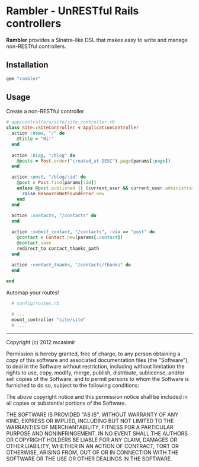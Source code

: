 # Rambler - UnRESTful Rails controllers

**Rambler** provides a Sinatra-like DSL that makes easy to write and manage non-RESTful controllers.
 
## Installation

``` rb
gem "rambler"
```

## Usage

Create a non-RESTful controller

``` rb
# app/controllers/site/site_controller.rb
class Site::SiteController < ApplicationController
  action :home, "/" do
    @title = "Hi!"
  end
  
  action :blog, "/blog" do
    @posts = Post.order("created_at DESC").page(params[:page])
  end 

  action :post, "/blog/:id" do
    @post = Post.find(params[:id])
    unless @post.published || (current_user && current_user.administrator?)
      raise ResourceNotFoundError.new
    end
  end
  
  action :contacts, "/contacts" do
  end

  action :submit_contact, "/contacts", :via => "post" do
    @contact = Contact.new(params[:contact])
    @contact.save
    redirect_to contact_thanks_path 
  end
  
  action :contact_thanks, "/contacts/thanks" do
  end

end

```

Automap your routes!

``` rb
  # config/routes.rb

  # ...
  mount_controller "site/site"
  # ...
```

---

Copyright (c) 2012 mcasimir

Permission is hereby granted, free of charge, to any person obtaining
a copy of this software and associated documentation files (the
"Software"), to deal in the Software without restriction, including
without limitation the rights to use, copy, modify, merge, publish,
distribute, sublicense, and/or sell copies of the Software, and to
permit persons to whom the Software is furnished to do so, subject to
the following conditions:

The above copyright notice and this permission notice shall be
included in all copies or substantial portions of the Software.

THE SOFTWARE IS PROVIDED "AS IS", WITHOUT WARRANTY OF ANY KIND,
EXPRESS OR IMPLIED, INCLUDING BUT NOT LIMITED TO THE WARRANTIES OF
MERCHANTABILITY, FITNESS FOR A PARTICULAR PURPOSE AND
NONINFRINGEMENT. IN NO EVENT SHALL THE AUTHORS OR COPYRIGHT HOLDERS BE
LIABLE FOR ANY CLAIM, DAMAGES OR OTHER LIABILITY, WHETHER IN AN ACTION
OF CONTRACT, TORT OR OTHERWISE, ARISING FROM, OUT OF OR IN CONNECTION
WITH THE SOFTWARE OR THE USE OR OTHER DEALINGS IN THE SOFTWARE.
